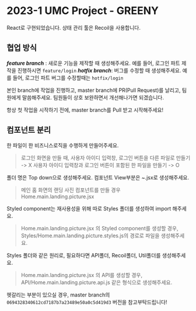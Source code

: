 # 2023-1 UMC Project - GREENY

React로 구현되었습니다. 상태 관리 툴은 Recoil을 사용합니다.

## 협업 방식

**_feature branch_** : 새로운 기능을 제작할 때 생성해주세요.
예를 들어, 로그인 파트 제작을 진행하시면 `feature/login`
**_hotfix branch_**: 버그를 수정할 때 생성해주세요.
예를 들어, 로그인 파트 버그를 수정할때는 `hotfix/login`

본인 branch에 작업을 진행하고, master branch에 PR(Pull Request)를 날리고, 팀원에게 말씀해주세요.
팀원들이 상호 보완하면서 개선해나가면 되겠습니다.

항상 첫 작업을 시작하기 전에, master branch를 Pull 받고 시작해주세요!

## 컴포넌트 분리

한 파일이 한 비즈니스로직을 수행하게 만들어주세요.

> 로그인 화면을 만들 때,
> 사용자 아이디 입력창, 로그인 버튼을 다른 파일로 만들기 -> X
> 사용자 아이디 입력창과 로그인 버튼이 포함된 한 파일을 만들기 -> O

폴더 명은 Top down으로 생성해주세요. 컴포넌트 View부분은 ~.jsx로 생성해주세요.

> 메인 홈 화면의 랜딩 사진 컴포넌트를 만들 경우
> Home.main.landing.picture.jsx

Styled component는 재사용성을 위해 따로 Styles 폴더를 생성하여 import 해주세요.

> Home.main.landing.picture.jsx 의 Styled component를 생성할 경우,
> Styles/Home.main.landing.picture.styles.js의 경로로 파일을 생성해주세요.

Styles 폴더와 같은 원리로, 필요하다면 API폴더, Recoil폴더, Util폴더를 생성해주세요.

> Home.main.landing.picture.jsx 의 API를 생성할 경우,
> API/Home.main.landing.picture.api.js 같은 형식으로 생성해주세요.

헷갈리는 부분이 있으실 경우, master branch의 `0694328340612cd7187b7a23489e50a0c5d419d3` 버전을 참고부탁드립니다!
